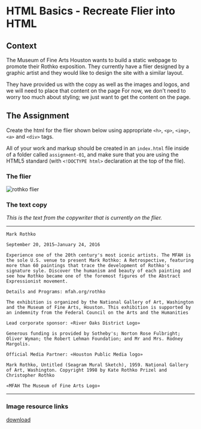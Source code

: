 # HTML Basics - Recreate Flier into HTML

## Context
The Museum of Fine Arts Houston wants to build a static webpage to promote their Rothko exposition.  They currently have a flier designed by a graphic artist and they would like to design the site with a similar layout. 

They have provided us with the copy as well as the images and logos, and we will need to place that content on the page 
For now, we don't need to worry too much about styling; we just want to get the content on the page.

## The Assignment
Create the html for the flier shown below using appropriate `<h>`, `<p>`, `<img>`, `<a>` and `<div>` tags.

All of your work and markup should be created in an `index.html` file inside of a folder called `assignment-01`, and make sure that you are using the HTML5 standard (with `<!DOCTYPE html>` declaration at the top of the file).



### The flier
![rothko flier](./assets/mark-rotho-retrospective-sample.jpg)

### The text copy
*This is the text from the copywriter that is currently on the flier.*

<hr/>

```
Mark Rothko

September 20, 2015–January 24, 2016

Experience one of the 20th century's most iconic artists. The MFAH is the sole U.S. venue to present Mark Rothko: A Retrospective, featuring more than 60 paintings that trace the development of Rothko's signature syle. Discover the humanism and beauty of each painting and see how Rothko became one of the foremost figures of the Abstract Expressionist movement.

Details and Programs: mfah.org/rothko

The exhibition is organized by the National Gallery of Art, Washington and the Museum of Fine Arts, Houston. This exhibition is supported by an indemnity from the Federal Council on the Arts and the Humanities

Lead corporate sponsor: «River Oaks District Logo»

Generous funding is provided by Sotheby's; Norton Rose Fulbright; Oliver Wyman; the Robert Lehman Foundation; and Mr and Mrs. Rodney Margolis.

Official Media Partner: «Houston Public Media logo»

Mark Rothko, Untitled (Seagram Mural Sketch), 1959. National Gallery of Art, Washington. Copyright 1998 by Kate Rothko Prizel and Christopher Rothko

«MFAH The Museum of Fine Arts Logo»
```

<hr/>

### Image resource links
[download](https://raw.githubusercontent.com/TIY-Charleston-Front-End-Engineering/Course-Guide/master/assignments/basic-html-rothko/rothko-images.zip)
